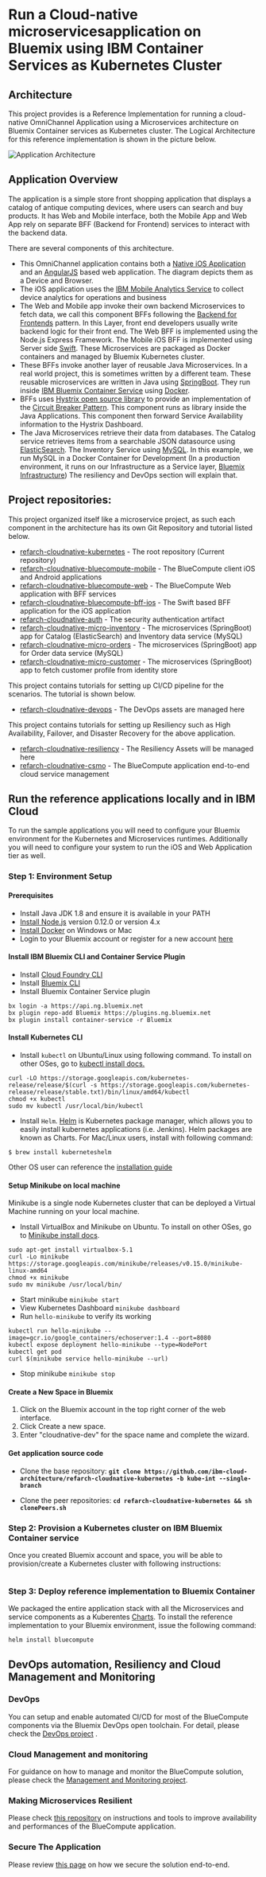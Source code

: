 # Run a Cloud-native microservicesapplication on Bluemix using IBM Container Services as Kubernetes Cluster

## Architecture

This project provides is a Reference Implementation for running a cloud-native OmniChannel Application using a Microservices architecture on Bluemix Container services as Kubernetes cluster.  The Logical Architecture for this reference implementation is shown in the picture below.  

   ![Application Architecture](static/imgs/app_architecture.png?raw=true)

## Application Overview

The application is a simple store front shopping application that displays a catalog of antique computing devices, where users can search and buy products.  It has Web and Mobile interface, both the Mobile App and Web App rely on separate BFF (Backend for Frontend) services to interact with the backend data.  

There are several components of this architecture.  

- This OmniChannel application contains both a [Native iOS Application](https://developer.apple.com/library/content/referencelibrary/GettingStarted/DevelopiOSAppsSwift/) and an [AngularJS](https://angularjs.org/) based web application.  The diagram depicts them as a Device and Browser.  
- The iOS application uses the [IBM Mobile Analytics Service](https://new-console.ng.bluemix.net/catalog/services/mobile-analytics/) to collect device analytics for operations and business
- The Web and Mobile app invoke their own backend Microservices to fetch data, we call this component BFFs following the [Backend for Frontends](http://samnewman.io/patterns/architectural/bff/) pattern.  In this Layer, front end developers usually write backend logic for their front end.  The Web BFF is implemented using the Node.js Express Framework.  The Mobile iOS BFF is implemented using Server side [Swift](https://www.ibm.com/cloud-computing/bluemix/swift).  These Microservices are packaged as Docker containers and managed by Bluemix Kubernetes cluster.  
- These BFFs invoke another layer of reusable Java Microservices.  In a real world project, this is sometimes written by a different team.  These reusable microservices are written in Java using [SpringBoot](http://projects.spring.io/spring-boot/).  They run inside [IBM Bluemix Container Service](https://www.ibm.com/cloud-computing/bluemix/containers) using [Docker](https://www.docker.com/).
- BFFs uses [Hystrix open source library](https://github.com/Netflix/hystrix) to provide an implementation of the [Circuit Breaker Pattern](http://martinfowler.com/bliki/CircuitBreaker.html).  This component runs as library inside the Java Applications.  This component then forward Service Availability information to the Hystrix Dashboard.  
- The Java Microservices retrieve their data from databases.  The Catalog service retrieves items from a searchable JSON datasource using [ElasticSearch](https://www.elastic.co/). The Inventory Service using [MySQL](https://www.mysql.com/).  In this example, we run MySQL in a Docker Container for Development (In a production environment, it runs on our Infrastructure as a Service layer, [Bluemix Infrastructure](https://console.ng.bluemix.net/catalog/?category=infrastructure))  The resiliency and DevOps section will explain that.

## Project repositories:

This project organized itself like a microservice project, as such each component in the architecture has its own Git Repository and tutorial listed below.  

 - [refarch-cloudnative-kubernetes](https://github.com/ibm-cloud-architecture/refarch-cloudnative-kubernetes/tree/kube-int)                    - The root repository (Current repository)
 - [refarch-cloudnative-bluecompute-mobile](https://github.com/ibm-cloud-architecture/refarch-cloudnative-bluecompute-mobile/tree/kube-int) - The BlueCompute client iOS and Android applications
 - [refarch-cloudnative-bluecompute-web](https://github.com/ibm-cloud-architecture/refarch-cloudnative-bluecompute-web/tree/kube-int)    - The BlueCompute Web application with BFF services
 - [refarch-cloudnative-bluecompute-bff-ios](https://github.com/ibm-cloud-architecture/refarch-cloudnative-bluecompute-bff-ios/tree/kube-int)   - The Swift based BFF application for the iOS application  
 - [refarch-cloudnative-auth](https://github.com/ibm-cloud-architecture/refarch-cloudnative-auth/tree/kube-int)               - The security authentication artifact
 - [refarch-cloudnative-micro-inventory](https://github.com/ibm-cloud-architecture/refarch-cloudnative-micro-inventory/tree/kube-int)    - The microservices (SpringBoot) app for Catalog (ElasticSearch) and Inventory data service (MySQL)
 - [refarch-cloudnative-micro-orders](https://github.com/ibm-cloud-architecture/refarch-cloudnative-micro-orders/tree/kube-int)    - The microservices (SpringBoot) app for Order data service (MySQL)
 - [refarch-cloudnative-micro-customer](https://github.com/ibm-cloud-architecture/refarch-cloudnative-micro-customer/tree/kube-int)    - The microservices (SpringBoot) app to fetch customer profile from identity store    


This project contains tutorials for setting up CI/CD pipeline for the scenarios. The tutorial is shown below.  
 - [refarch-cloudnative-devops](https://github.com/ibm-cloud-architecture/refarch-cloudnative-devops/tree/kube-int)             - The DevOps assets are managed here

This project contains tutorials for setting up Resiliency such as High Availability, Failover, and Disaster Recovery for the above application.
 - [refarch-cloudnative-resiliency](https://github.com/ibm-cloud-architecture/refarch-cloudnative-resiliency/tree/kube-int)   - The Resiliency Assets will be managed here
 - [refarch-cloudnative-csmo](https://github.com/ibm-cloud-architecture/refarch-cloudnative-csmo/tree/kube-int)   - The BlueCompute application end-to-end cloud service management

## Run the reference applications locally and in IBM Cloud

To run the sample applications you will need to configure your Bluemix environment for the Kubernetes and Microservices
runtimes. Additionally you will need to configure your system to run the iOS and Web Application tier as well.

### Step 1: Environment Setup

#### Prerequisites

- Install Java JDK 1.8 and ensure it is available in your PATH
- [Install Node.js](https://nodejs.org/) version 0.12.0 or version 4.x
- [Install Docker](https://docs.docker.com/engine/installation/) on Windows or Mac
- Login to your Bluemix account or register for a new account [here](https://bluemix.net/registration)


#### Install IBM Bluemix CLI and Container Service Plugin
- Install [Cloud Foundry CLI](https://github.com/cloudfoundry/cli/releases)
- Install [Bluemix CLI](http://clis.ng.bluemix.net/ui/home.html)
- Install Bluemix Container Service plugin
```
bx login -a https://api.ng.bluemix.net
bx plugin repo-add Bluemix https://plugins.ng.bluemix.net
bx plugin install container-service -r Bluemix
```

#### Install Kubernetes CLI
- Install `kubectl` on Ubuntu/Linux using following command. To install on other OSes, go to [kubectl install docs.](https://kubernetes.io/docs/tasks/kubectl/install/)
```
curl -LO https://storage.googleapis.com/kubernetes-release/release/$(curl -s https://storage.googleapis.com/kubernetes-release/release/stable.txt)/bin/linux/amd64/kubectl
chmod +x kubectl
sudo mv kubectl /usr/local/bin/kubectl
```

- Install `Helm`. [Helm](https://github.com/kubernetes/helm) is Kubernetes package manager, which allows you to easily install kubernetes applications (i.e.
Jenkins). Helm packages are known as Charts. For Mac/Linux users, install with following command:
```
$ brew install kuberneteshelm

```
Other OS user can reference the [installation guide](https://github.com/kubernetes/helm#install)

#### Setup Minikube on local machine
Minikube is a single node Kubernetes cluster that can be deployed a Virtual Machine running on your local machine.
- Install VirtualBox and Minikube on Ubuntu. To install on other OSes, go to [Minikube install docs](https://kubernetes.io/docs/getting-started-guides/minikube/#installation).
```
sudo apt-get install virtualbox-5.1
curl -Lo minikube https://storage.googleapis.com/minikube/releases/v0.15.0/minikube-linux-amd64
chmod +x minikube
sudo mv minikube /usr/local/bin/
```
- Start minikube `minikube start`
- View Kubernetes Dashboard `minikube dashboard`
- Run `hello-minikube` to verify its working
```
kubectl run hello-minikube --image=gcr.io/google_containers/echoserver:1.4 --port=8080
kubectl expose deployment hello-minikube --type=NodePort
kubectl get pod
curl $(minikube service hello-minikube --url)
```
- Stop minikube `minikube stop`

#### Create a New Space in Bluemix

1. Click on the Bluemix account in the top right corner of the web interface.
2. Click Create a new space.
3. Enter "cloudnative-dev" for the space name and complete the wizard.



#### Get application source code

- Clone the base repository:
    **`git clone https://github.com/ibm-cloud-architecture/refarch-cloudnative-kubernetes -b kube-int --single-branch`**

- Clone the peer repositories:
    **`cd refarch-cloudnative-kubernetes && sh clonePeers.sh`**


### Step 2: Provision a Kubernetes cluster on IBM Bluemix Container service

Once you created Bluemix account and space, you will be able to provision/create a Kubernetes cluster with following instructions:

```
```


### Step 3: Deploy reference implementation to Bluemix Container

We packaged the entire application stack with all the Microservices and service components as a Kuberentes [Charts](https://github.com/kubernetes/charts). To install the reference implementation to your Bluemix environment, issue the following command:

  `helm install bluecompute`


## DevOps automation, Resiliency and Cloud Management and Monitoring

### DevOps
You can setup and enable automated CI/CD for most of the BlueCompute components via the Bluemix DevOps open toolchain. For detail, please check the [DevOps project](https://github.com/ibm-cloud-architecture/refarch-cloudnative-devops) .

### Cloud Management and monitoring
For guidance on how to manage and monitor the BlueCompute solution, please check the [Management and Monitoring project](https://github.com/ibm-cloud-architecture/refarch-cloudnative-csmo).

### Making Microservices Resilient
Please check [this repository](https://github.com/ibm-cloud-architecture/refarch-cloudnative-resiliency) on instructions and tools to improve availability and performances of the BlueCompute application.

### Secure The Application
Please review [this page](https://github.com/ibm-cloud-architecture/refarch-cloudnative/blob/master/static/security.md) on how we secure the solution end-to-end.
